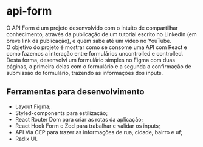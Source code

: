 # api-form

O API Form é um projeto desenvolvido com o intuito de compartilhar conhecimento, através da publicação de um tutorial escrito no LinkedIn (em breve link da publicação), e quem sabe até um vídeo no YouTube.
<br>
O objetivo do projeto é mostrar como se consome uma API com React e como fazemos a interação entre formulários uncontrolled e controlled. Desta forma, desenvolvi um formulário simples no Figma com duas páginas, a primeira delas com o formulário e a segunda a confirmação de submissão do formulário, trazendo as informações dos inputs.

## Ferramentas para desenvolvimento

- Layout [Figma](https://www.figma.com/file/jv2ZERt4HZlhDYoAsAYEOu/Formul%C3%A1rio-de-entrega?node-id=3%3A70);
- Styled-components para estilização;
- React Router Dom para criar as rotas da aplicação;
- React Hook Form e Zod para trabalhar e validar os inputs;
- API Via CEP para trazer as informações de rua, cidade, bairro e uf;
- Radix UI.
 
